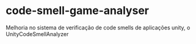 # code-smell-game-analyser
Melhoria no sistema de verificação de code smells de aplicações unity, o UnityCodeSmellAnalyzer
